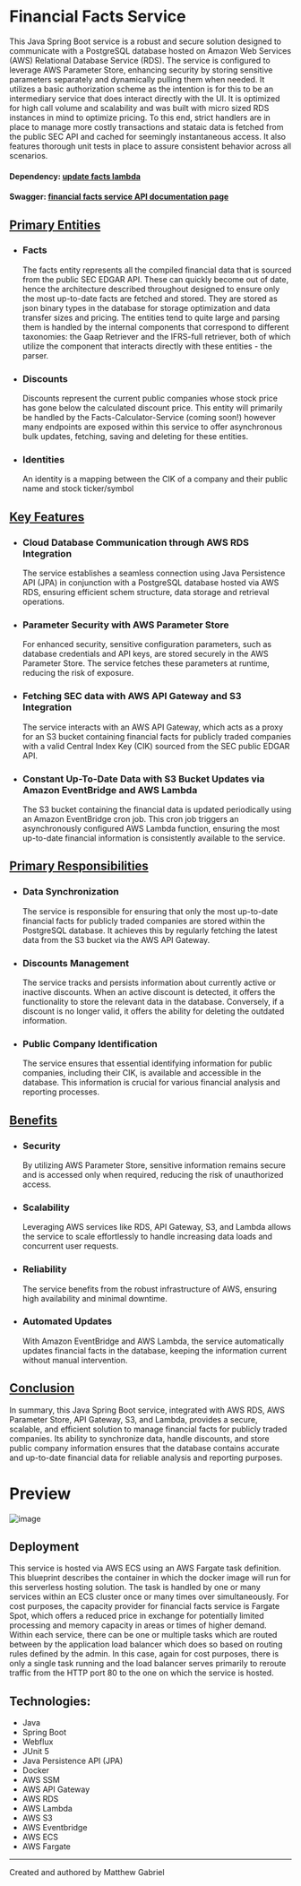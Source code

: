 # Financial Facts Service</h1></u>

This Java Spring Boot service is a robust and secure solution designed to communicate with a PostgreSQL database hosted on Amazon Web Services (AWS) Relational Database Service (RDS). The service is configured to leverage AWS Parameter Store, enhancing security by storing sensitive parameters separately and dynamically pulling them when needed. It utilizes a basic authorization scheme as the intention is for this to be an intermediary service that does interact directly with the UI. It is optimized for high call volume and scalability and was built with micro sized RDS instances in mind to optimize pricing. To this end, strict handlers are in place to manage more costly transactions and stataic data is fetched from the public SEC API and cached for seemingly instantaneous access. It also features thorough unit tests in place to assure consistent behavior across all scenarios.

#### Dependency: [update facts lambda](https://github.com/Choochera/update_facts_lambda)
#### Swagger: [financial facts service API documentation page](http://ffs-load-balancer-167080989.us-east-1.elb.amazonaws.com/swagger-ui/index.html#/)

<u><h2>Primary Entities</h2></u>
<ul>
  <li>
    <h3>Facts</h3>
    The facts entity represents all the compiled financial data that is sourced from the public SEC EDGAR API. These can quickly become out of date, hence the architecture described throughout designed to ensure only the most up-to-date facts are fetched and stored. They are stored as json binary types in the database for storage optimization and data transfer sizes and pricing. The entities tend to quite large and parsing them is handled by the internal components that correspond to different taxonomies: the Gaap Retriever and the IFRS-full retriever, both of which utilize the component that interacts directly with these entities - the parser.
  </li>
  <li>
    <h3>Discounts</h3>
    Discounts represent the current public companies whose stock price has gone below the calculated discount price. This entity will primarily be handled by the Facts-Calculator-Service (coming soon!) however many endpoints are exposed within this service to offer asynchronous bulk updates, fetching, saving and deleting for these entities.
  </li>
  <li>
    <h3>Identities</h3>
    An identity is a mapping between the CIK of a company and their public name and stock ticker/symbol
  </li>
</ul>
<u><h2>Key Features</h2></u>
<ul>
  <li>
    <h3>Cloud Database Communication through AWS RDS Integration</h3>
    The service establishes a seamless connection using Java Persistence API (JPA) in conjunction with a PostgreSQL database hosted via AWS RDS, ensuring efficient schem structure, data storage and retrieval operations.
  </li> 
  <li>
    <h3>Parameter Security with AWS Parameter Store</h3>
    For enhanced security, sensitive configuration parameters, such as database credentials and API keys, are stored securely in the AWS Parameter Store. The service fetches these parameters at runtime, reducing the risk of exposure.
  </li>
  <li>
    <h3>Fetching SEC data with AWS API Gateway and S3 Integration</h3> 
    The service interacts with an AWS API Gateway, which acts as a proxy for an S3 bucket containing financial facts for publicly traded companies with a valid Central Index Key (CIK) sourced from the SEC public EDGAR API.
  </li>
  <li>
    <h3>Constant Up-To-Date Data with S3 Bucket Updates via Amazon EventBridge and AWS Lambda</h3> 
    The S3 bucket containing the financial data is updated periodically using an Amazon EventBridge cron job. This cron job triggers an asynchronously configured AWS Lambda function, ensuring the most up-to-date financial information is consistently available to the service.
  </li>
</ul>

<u><h2>Primary Responsibilities</h2></u>
<ul>
  <li>
    <h3>Data Synchronization</h3>
    The service is responsible for ensuring that only the most up-to-date financial facts for publicly traded companies are stored within the PostgreSQL database. It achieves this by regularly fetching the latest data from the S3 bucket via the AWS API Gateway.
  </li>
  <li>
    <h3>Discounts Management</h3>
    The service tracks and persists information about currently active or inactive discounts. When an active discount is detected, it offers the functionality to store the relevant data in the database. Conversely, if a discount is no longer valid, it offers the ability for deleting the outdated information.
  </li>
  <li>
    <h3>Public Company Identification</h3>
    The service ensures that essential identifying information for public companies, including their CIK, is available and accessible in the database. This information is crucial for various financial analysis and reporting processes.
  </li>
</ul>

<u><h2>Benefits</h2></u>
<ul>
  <li>
    <h3>Security</h3>
    By utilizing AWS Parameter Store, sensitive information remains secure and is accessed only when required, reducing the risk of unauthorized access.
  </li>
  <li>
    <h3>Scalability</h3>
    Leveraging AWS services like RDS, API Gateway, S3, and Lambda allows the service to scale effortlessly to handle increasing data loads and concurrent user requests.
  </li>
  <li>
    <h3>Reliability</h3>
    The service benefits from the robust infrastructure of AWS, ensuring high availability and minimal downtime.
  </li>
  <li>
    <h3>Automated Updates</h3>
    With Amazon EventBridge and AWS Lambda, the service automatically updates financial facts in the database, keeping the information current without manual intervention.
  </li>
</ul>

<u><h2>Conclusion</h2></u>
  <p>In summary, this Java Spring Boot service, integrated with AWS RDS, AWS Parameter Store, API Gateway, S3, and Lambda, provides a secure, scalable, and efficient solution to manage financial facts for publicly traded companies. Its ability to synchronize data, handle discounts, and store public company information ensures that the database contains accurate and up-to-date financial data for reliable analysis and reporting purposes.</p>

# Preview
![image](https://github.com/Choochera/financial_facts_service/assets/74555083/09d1cd00-e313-495d-81a4-a167b68a9ca3)

Deployment
-------------------------
This service is hosted via AWS ECS using an AWS Fargate task definition. This blueprint describes the container in which the docker image will run for this serverless hosting solution. The task is handled by one or many services within an ECS cluster once or many times over simultaneously. For cost purposes, the capacity provider for financial facts service is Fargate Spot, which offers a reduced price in exchange for potentially limited processing and memory capacity in areas or times of higher demand. Within each service, there can be one or multiple tasks which are routed between by the application load balancer which does so based on routing rules defined by the admin. In this case, again for cost purposes, there is only a single task running and the load balancer serves primarily to reroute traffic from the HTTP port 80 to the one on which the service is hosted. 

Technologies:
-------------------------
- Java
- Spring Boot
- Webflux
- JUnit 5
- Java Persistence API (JPA)
- Docker
- AWS SSM
- AWS API Gateway
- AWS RDS
- AWS Lambda
- AWS S3
- AWS Eventbridge
- AWS ECS
- AWS Fargate

---------------------------
Created and authored by Matthew Gabriel

